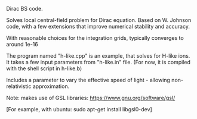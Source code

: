 Dirac BS code.

Solves local central-field problem for Dirac equation.
Based on W. Johnson code, with a few extensions that improve numerical stability and accuracy.

With reasonable choices for the integration grids, typically converges to around 1e-16

The program named "h-like.cpp" is an example, that solves for H-like ions.
It takes a few input parameters from "h-like.in" file.
(For now, it is compiled with the shell script in h-like.b)

Includes a parameter to vary the effective speed of light - allowing non-relativistic approximation.

Note: makes use of GSL libraries: https://www.gnu.org/software/gsl/

[For example, with ubuntu: sudo apt-get install libgsl0-dev]
